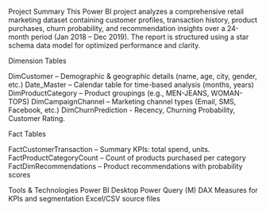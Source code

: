 Project Summary
This Power BI project analyzes a comprehensive retail marketing dataset containing customer profiles, transaction history, product purchases, churn probability, and recommendation insights over a 24-month period (Jan 2018 – Dec 2019). The report is structured using a star schema data model for optimized performance and clarity.

Dimension Tables

DimCustomer – Demographic & geographic details (name, age, city, gender, etc.)
Date_Master – Calendar table for time-based analysis (months, years)
DimProductCategory – Product groupings (e.g., MEN-JEANS, WOMAN-TOPS)
DimCampaignChannel – Marketing channel types (Email, SMS, Facebook, etc.)
DimChurnPrediction  - Recency, Churning Probability, Customer Rating.

Fact Tables

FactCustomerTransaction – Summary KPIs: total spend, units.
FactProductCategoryCount – Count of products purchased per category
FactDimRecommendations – Product recommendations with probability scores


Tools & Technologies
Power BI Desktop
Power Query (M)
DAX Measures for KPIs and segmentation
Excel/CSV source files

